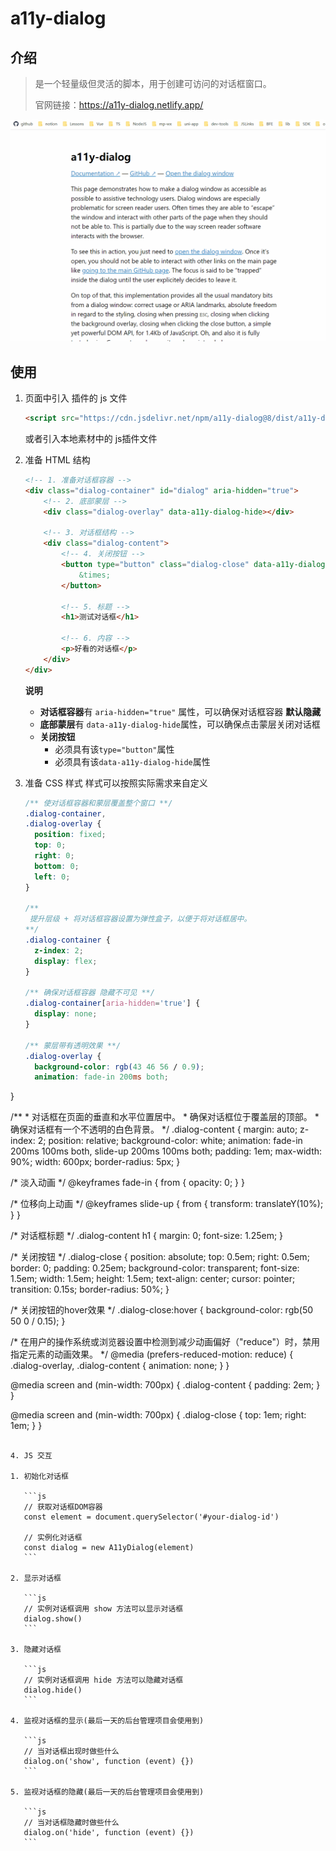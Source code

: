 # a11y-dialog

## 介绍

> 是一个轻量级但灵活的脚本，用于创建可访问的对话框窗口。
>
> 官网链接：https://a11y-dialog.netlify.app/

![](./dialog.gif)

## 使用

1. 页面中引入 插件的 js 文件

   ```html
   <script src="https://cdn.jsdelivr.net/npm/a11y-dialog@8/dist/a11y-dialog.min.js"></script>
   ```

   或者引入本地素材中的 js插件文件

2. 准备 HTML 结构

   ```html
   <!-- 1. 准备对话框容器 -->
   <div class="dialog-container" id="dialog" aria-hidden="true">
       <!-- 2. 底部蒙层 -->
       <div class="dialog-overlay" data-a11y-dialog-hide></div>
   
       <!-- 3. 对话框结构 -->
       <div class="dialog-content">
           <!-- 4. 关闭按钮 -->
           <button type="button" class="dialog-close" data-a11y-dialog-hide>
               &times;
           </button>
   
           <!-- 5. 标题 -->
           <h1>测试对话框</h1>
   
           <!-- 6. 内容 -->
           <p>好看的对话框</p>
       </div>
   </div>
   ```

   **说明**

   - **对话框容器**有 ` aria-hidden="true" ` 属性，可以确保对话框容器 **默认隐藏**
   - **底部蒙层**有  `data-a11y-dialog-hide`属性，可以确保点击蒙层关闭对话框
   - **关闭按钮**
     -  必须具有该`type="button"`属性
     -  必须具有该`data-a11y-dialog-hide`属性

3. 准备 CSS 样式
   样式可以按照实际需求来自定义

   ```css
   /** 使对话框容器和蒙层覆盖整个窗口 **/
   .dialog-container,
   .dialog-overlay {
     position: fixed;
     top: 0;
     right: 0;
     bottom: 0;
     left: 0;
   }

   /**
    提升层级 + 将对话框容器设置为弹性盒子，以便于将对话框居中。
   **/
   .dialog-container {
     z-index: 2;
     display: flex;
   }

   /** 确保对话框容器 隐藏不可见 **/
   .dialog-container[aria-hidden='true'] {
     display: none;
   }

   /** 蒙层带有透明效果 **/
   .dialog-overlay {
     background-color: rgb(43 46 56 / 0.9);
     animation: fade-in 200ms both;
}
   
   /**
      * 对话框在页面的垂直和水平位置居中。
      * 确保对话框位于覆盖层的顶部。
      * 确保对话框有一个不透明的白色背景。
      */
   .dialog-content {
     margin: auto;
     z-index: 2;
     position: relative;
     background-color: white;
     animation: fade-in 200ms 100ms both, slide-up 200ms 100ms both;
    padding: 1em;
     max-width: 90%;
     width: 600px;
     border-radius: 5px;
   }
   
   /* 淡入动画 */
   @keyframes fade-in {
     from {
       opacity: 0;
     }
   }
   
   /* 位移向上动画 */
   @keyframes slide-up {
     from {
       transform: translateY(10%);
     }
   }
   
   /* 对话框标题 */
   .dialog-content h1 {
     margin: 0;
     font-size: 1.25em;
   }
   
   /* 关闭按钮 */
   .dialog-close {
     position: absolute;
     top: 0.5em;
     right: 0.5em;
     border: 0;
     padding: 0.25em;
     background-color: transparent;
     font-size: 1.5em;
     width: 1.5em;
     height: 1.5em;
     text-align: center;
     cursor: pointer;
     transition: 0.15s;
     border-radius: 50%;
   }
   
   /* 关闭按钮的hover效果 */
   .dialog-close:hover {
     background-color: rgb(50 50 0 / 0.15);
   }
   
   /* 在用户的操作系统或浏览器设置中检测到减少动画偏好（"reduce"）时，禁用指定元素的动画效果。 */
   @media (prefers-reduced-motion: reduce) {
     .dialog-overlay,
     .dialog-content {
       animation: none;
     }
   }
   
   @media screen and (min-width: 700px) {
     .dialog-content {
       padding: 2em;
     }
   }
   
   @media screen and (min-width: 700px) {
     .dialog-close {
       top: 1em;
       right: 1em;
     }
   }
   ```
   
4. JS 交互

   1. 初始化对话框

      ```js
      // 获取对话框DOM容器
      const element = document.querySelector('#your-dialog-id')

      // 实例化对话框
      const dialog = new A11yDialog(element)
      ```

   2. 显示对话框

      ```js
      // 实例对话框调用 show 方法可以显示对话框
      dialog.show()
      ```

   3. 隐藏对话框

      ```js
      // 实例对话框调用 hide 方法可以隐藏对话框
      dialog.hide()
      ```

   4. 监视对话框的显示(最后一天的后台管理项目会使用到)

      ```js
      // 当对话框出现时做些什么
      dialog.on('show', function (event) {})
      ```

   5. 监视对话框的隐藏(最后一天的后台管理项目会使用到)

      ```js
      // 当对话框隐藏时做些什么
      dialog.on('hide', function (event) {})
      ```
